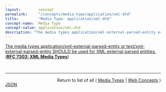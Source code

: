 ```yaml
---
layout:        concept
permalink:     "/concepts/media-type/application/xml-dtd"
title:         "Media Type: application/xml-dtd"
concept-name:  Media Type
concept-value: application/xml-dtd
description: "The media types application/xml-external-parsed-entity or text/xml-external-parsed-entity SHOULD be used for XML external parsed entities."
---
```


[The media types application/xml-external-parsed-entity or text/xml-external-parsed-entity SHOULD be used for XML external parsed entities.](http://tools.ietf.org/html/rfc7303#section-4.1 "Read documentation for Media Type &#34;application/xml-dtd&#34;") (**[RFC 7303: XML Media Types](/specs/IETF/RFC/7303 "This specification standardizes three media types - application/xml, application/xml-external-parsed-entity, and application/xml-dtd - for use in exchanging network entities that are related to the Extensible Markup Language (XML) while defining text/xml and text/xml-external-parsed-entity as aliases for the respective application/ types. This specification also standardizes the '+xml' suffix for naming media types outside of these five types when those media types represent XML MIME entities.")**)

<br/>
<hr/>

<p style="float : left"><a href="./application/xml-dtd.json" title="JSON representing this particular Web Concept value">JSON</a></p>
<p style="text-align: right">Return to list of all ( <a href="../media-type/">Media Types</a> | <a href="../">Web Concepts</a> )</p>

